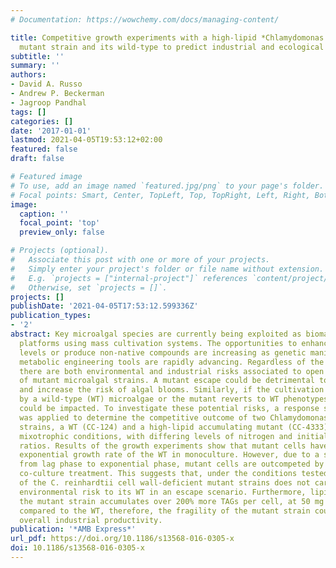 ```yaml
---
# Documentation: https://wowchemy.com/docs/managing-content/

title: Competitive growth experiments with a high-lipid *Chlamydomonas reinhardtii*
  mutant strain and its wild-type to predict industrial and ecological risks
subtitle: ''
summary: ''
authors:
- David A. Russo
- Andrew P. Beckerman
- Jagroop Pandhal
tags: []
categories: []
date: '2017-01-01'
lastmod: 2021-04-05T19:53:12+02:00
featured: false
draft: false

# Featured image
# To use, add an image named `featured.jpg/png` to your page's folder.
# Focal points: Smart, Center, TopLeft, Top, TopRight, Left, Right, BottomLeft, Bottom, BottomRight.
image:
  caption: ''
  focal_point: 'top'
  preview_only: false

# Projects (optional).
#   Associate this post with one or more of your projects.
#   Simply enter your project's folder or file name without extension.
#   E.g. `projects = ["internal-project"]` references `content/project/deep-learning/index.md`.
#   Otherwise, set `projects = []`.
projects: []
publishDate: '2021-04-05T17:53:12.599336Z'
publication_types:
- '2'
abstract: Key microalgal species are currently being exploited as biomanufacturing
  platforms using mass cultivation systems. The opportunities to enhance productivity
  levels or produce non-native compounds are increasing as genetic manipulation and
  metabolic engineering tools are rapidly advancing. Regardless of the end product,
  there are both environmental and industrial risks associated to open pond cultivation
  of mutant microalgal strains. A mutant escape could be detrimental to local biodiversity
  and increase the risk of algal blooms. Similarly, if the cultivation pond is invaded
  by a wild-type (WT) microalgae or the mutant reverts to WT phenotypes, productivity
  could be impacted. To investigate these potential risks, a response surface methodology
  was applied to determine the competitive outcome of two Chlamydomonas reinhardtii
  strains, a WT (CC-124) and a high-lipid accumulating mutant (CC-4333), grown in
  mixotrophic conditions, with differing levels of nitrogen and initial WT to mutant
  ratios. Results of the growth experiments show that mutant cells have double the
  exponential growth rate of the WT in monoculture. However, due to a slower transition
  from lag phase to exponential phase, mutant cells are outcompeted by the WT in every
  co-culture treatment. This suggests that, under the conditions tested, outdoor cultivation
  of the C. reinhardtii cell wall-deficient mutant strains does not carry a significant
  environmental risk to its WT in an escape scenario. Furthermore, lipid results show
  the mutant strain accumulates over 200% more TAGs per cell, at 50 mg L−1 NH4Cl,
  compared to the WT, therefore, the fragility of the mutant strain could impact on
  overall industrial productivity.
publication: '*AMB Express*'
url_pdf: https://doi.org/10.1186/s13568-016-0305-x
doi: 10.1186/s13568-016-0305-x
---
```

